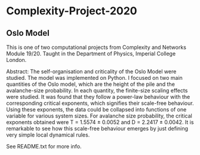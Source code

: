 # Complexity-Project-2020
## Oslo Model

This is one of two computational projects from Complexity and Networks Module 19/20. Taught in the Department of Physics, Imperial College London.

Abstract: The self-organisation and criticality of the Oslo Model were studied. The model was implemented on Python. I focused on two main quantities of the Oslo model, which are the height of the pile and the avalanche-size probability. In each quantity, the finite-size scaling effects were studied. It was found that they follow a power-law behaviour with the corresponding critical exponents, which signifies their scale-free behaviour. Using these exponents, the data could be collapsed into functions of one variable for various system sizes. For avalanche size probability, the critical exponents obtained were T = 1.5574 ± 0.0052 and D = 2.2417 ± 0.0042. It is remarkable to see how this scale-free behaviour emerges by just defining very simple local dynamical rules.


See README.txt for more info.
